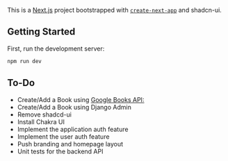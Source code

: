 This is a [Next.js](https://nextjs.org/) project bootstrapped with [`create-next-app`](https://github.com/vercel/next.js/tree/canary/packages/create-next-app) and shadcn-ui.

## Getting Started

First, run the development server:

```bash
npm run dev
```

## To-Do

- Create/Add a Book using [Google Books API:](https://developers.google.com/books)
- Create/Add a Book using Django Admin
- Remove shadcd-ui
- Install Chakra UI
- Implement the application auth feature
- Implement the user auth feature
- Push branding and homepage layout
- Unit tests for the backend API